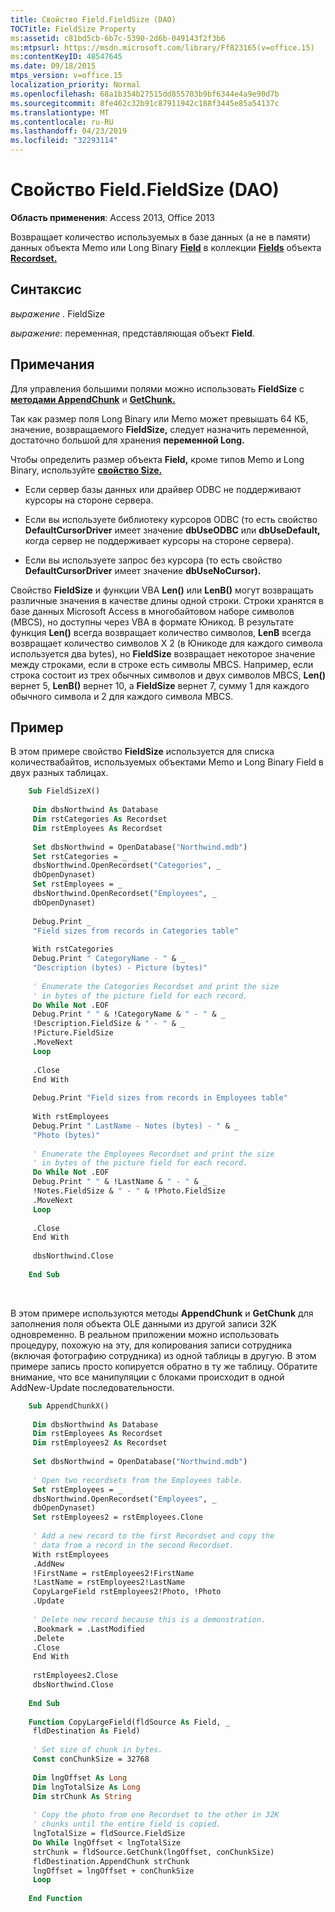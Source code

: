 ```yaml
---
title: Свойство Field.FieldSize (DAO)
TOCTitle: FieldSize Property
ms:assetid: c81bd5cb-6b7c-5390-2d6b-049143f2f3b6
ms:mtpsurl: https://msdn.microsoft.com/library/Ff823165(v=office.15)
ms:contentKeyID: 48547645
ms.date: 09/18/2015
mtps_version: v=office.15
localization_priority: Normal
ms.openlocfilehash: 68a1b354b27515dd855703b9bf6344e4a9e90d7b
ms.sourcegitcommit: 8fe462c32b91c87911942c188f3445e85a54137c
ms.translationtype: MT
ms.contentlocale: ru-RU
ms.lasthandoff: 04/23/2019
ms.locfileid: "32293114"
---
```

# <a name="fieldfieldsize-property-dao"></a>Свойство Field.FieldSize (DAO)


**Область применения**: Access 2013, Office 2013


Возвращает количество используемых в базе данных (а не в памяти) данных объекта Memo или Long Binary **[Field](field-object-dao.md)** в коллекции **[Fields](fields-collection-dao.md)** объекта **[Recordset.](recordset-object-dao.md)**

## <a name="syntax"></a>Синтаксис

*выражение .* FieldSize

*выражение*: переменная, представляющая объект **Field**.

## <a name="remarks"></a>Примечания

Для управления большими полями можно использовать **FieldSize** с **[методами AppendChunk](field-appendchunk-method-dao.md)** и **[GetChunk.](field-getchunk-method-dao.md)**

Так как размер поля Long Binary или Memo может превышать 64 КБ, значение, возвращаемого **FieldSize,** следует назначить переменной, достаточно большой для хранения **переменной Long.**

Чтобы определить размер объекта **Field,** кроме типов Memo и Long Binary, используйте **[свойство Size.](field-size-property-dao.md)**

  - Если сервер базы данных или драйвер ODBC не поддерживают курсоры на стороне сервера.

  - Если вы используете библиотеку курсоров ODBC (то есть свойство **DefaultCursorDriver** имеет значение **dbUseODBC** или **dbUseDefault,** когда сервер не поддерживает курсоры на стороне сервера).

  - Если вы используете запрос без курсора (то есть свойство **DefaultCursorDriver** имеет значение **dbUseNoCursor).**

Свойство **FieldSize** и функции VBA **Len()** или **LenB()** могут возвращать различные значения в качестве длины одной строки. Строки хранятся в базе данных Microsoft Access в многобайтовом наборе символов (MBCS), но доступны через VBA в формате Юникод. В результате функция **Len()** всегда возвращает количество символов, **LenB** всегда возвращает количество символов X 2 (в Юникоде для каждого символа используется два bytes), но **FieldSize** возвращает некоторое значение между строками, если в строке есть символы MBCS. Например, если строка состоит из трех обычных символов и двух символов MBCS, **Len()** вернет 5, **LenB()** вернет 10, а **FieldSize** вернет 7, сумму 1 для каждого обычного символа и 2 для каждого символа MBCS.

## <a name="example"></a>Пример

В этом примере свойство **FieldSize** используется для списка количествабайтов, используемых объектами Memo и Long Binary Field в двух разных таблицах.

```vb
    Sub FieldSizeX() 
     
     Dim dbsNorthwind As Database 
     Dim rstCategories As Recordset 
     Dim rstEmployees As Recordset 
     
     Set dbsNorthwind = OpenDatabase("Northwind.mdb") 
     Set rstCategories = _ 
     dbsNorthwind.OpenRecordset("Categories", _ 
     dbOpenDynaset) 
     Set rstEmployees = _ 
     dbsNorthwind.OpenRecordset("Employees", _ 
     dbOpenDynaset) 
     
     Debug.Print _ 
     "Field sizes from records in Categories table" 
     
     With rstCategories 
     Debug.Print " CategoryName - " & _ 
     "Description (bytes) - Picture (bytes)" 
     
     ' Enumerate the Categories Recordset and print the size 
     ' in bytes of the picture field for each record. 
     Do While Not .EOF 
     Debug.Print " " & !CategoryName & " - " & _ 
     !Description.FieldSize & " - " & _ 
     !Picture.FieldSize 
     .MoveNext 
     Loop 
     
     .Close 
     End With 
     
     Debug.Print "Field sizes from records in Employees table" 
     
     With rstEmployees 
     Debug.Print " LastName - Notes (bytes) - " & _ 
     "Photo (bytes)" 
     
     ' Enumerate the Employees Recordset and print the size 
     ' in bytes of the picture field for each record. 
     Do While Not .EOF 
     Debug.Print " " & !LastName & " - " & _ 
     !Notes.FieldSize & " - " & !Photo.FieldSize 
     .MoveNext 
     Loop 
     
     .Close 
     End With 
     
     dbsNorthwind.Close 
     
    End Sub 
```

<br/>

В этом примере используются методы **AppendChunk** и **GetChunk** для заполнения поля объекта OLE данными из другой записи 32K одновременно. В реальном приложении можно использовать процедуру, похожую на эту, для копирования записи сотрудника (включая фотографию сотрудника) из одной таблицы в другую. В этом примере запись просто копируется обратно в ту же таблицу. Обратите внимание, что все манипуляции с блоками происходит в одной AddNew-Update последовательности.

```vb
    Sub AppendChunkX() 
     
     Dim dbsNorthwind As Database 
     Dim rstEmployees As Recordset 
     Dim rstEmployees2 As Recordset 
     
     Set dbsNorthwind = OpenDatabase("Northwind.mdb") 
     
     ' Open two recordsets from the Employees table. 
     Set rstEmployees = _ 
     dbsNorthwind.OpenRecordset("Employees", _ 
     dbOpenDynaset) 
     Set rstEmployees2 = rstEmployees.Clone 
     
     ' Add a new record to the first Recordset and copy the 
     ' data from a record in the second Recordset. 
     With rstEmployees 
     .AddNew 
     !FirstName = rstEmployees2!FirstName 
     !LastName = rstEmployees2!LastName 
     CopyLargeField rstEmployees2!Photo, !Photo 
     .Update 
     
     ' Delete new record because this is a demonstration. 
     .Bookmark = .LastModified 
     .Delete 
     .Close 
     End With 
     
     rstEmployees2.Close 
     dbsNorthwind.Close 
     
    End Sub 
     
    Function CopyLargeField(fldSource As Field, _ 
     fldDestination As Field) 
     
     ' Set size of chunk in bytes. 
     Const conChunkSize = 32768 
     
     Dim lngOffset As Long 
     Dim lngTotalSize As Long 
     Dim strChunk As String 
     
     ' Copy the photo from one Recordset to the other in 32K 
     ' chunks until the entire field is copied. 
     lngTotalSize = fldSource.FieldSize 
     Do While lngOffset < lngTotalSize 
     strChunk = fldSource.GetChunk(lngOffset, conChunkSize) 
     fldDestination.AppendChunk strChunk 
     lngOffset = lngOffset + conChunkSize 
     Loop 
     
    End Function
```
